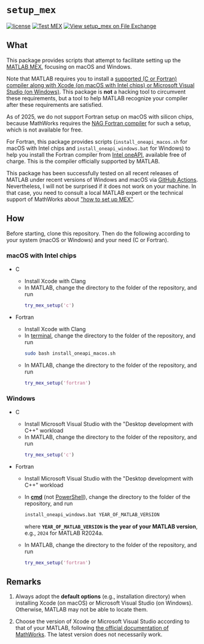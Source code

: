 # `setup_mex`

[![license](https://img.shields.io/badge/license-LGPLv3+-blue)](https://github.com/equipez/setup_mex/blob/main/LICENCE.txt)
[![Test MEX](https://github.com/equipez/setup_mex/actions/workflows/setup_mex.yml/badge.svg)](https://github.com/equipez/setup_mex/actions/workflows/setup_mex.yml)
[![View setup_mex on File Exchange](https://www.mathworks.com/matlabcentral/images/matlab-file-exchange.svg)](https://www.mathworks.com/matlabcentral/fileexchange/127968-setup_mex)

## What

This package provides scripts that attempt to facilitate setting up the
[MATLAB MEX](https://www.mathworks.com/help/matlab/ref/mex.html), focusing on macOS and Windows.

Note that MATLAB requires you to install a [supported (C or Fortran) compiler along with Xcode (on macOS with Intel chips)
or Microsoft Visual Studio (on Windows)](https://www.mathworks.com/support/requirements/previous-releases.html).
This package is **not** a hacking tool to circumvent these requirements,
but a tool to help MATLAB recognize your compiler after these requirements are satisfied.

As of 2025, we do not support Fortran setup on macOS with silicon chips, because MathWorks requires the [NAG Fortran compiler](https://nag.com/fortran-compiler/) for such a setup, which is not available for free.


For Fortran, this package provides scripts (`install_oneapi_macos.sh` for macOS with Intel chips and `install_oneapi_windows.bat` for Windows) to help
you install the Fortran compiler from
[Intel oneAPI](https://www.intel.com/content/www/us/en/developer/tools/oneapi/overview.html),
available free of charge. This is the compiler officially supported by MATLAB.

This package has been successfully tested on all recent releases of MATLAB under recent versions of Windows and macOS via
[GitHub Actions](https://github.com/equipez/setup_mex/actions/workflows/setup_mex.yml).
Nevertheless, I will not be surprised if it does not work on your machine. In that case,
you need to consult a local MATLAB expert or the technical support
of MathWorks about ["how to set up MEX"](https://www.mathworks.com/help/matlab/ref/mex.html).

## How

Before starting, clone this repository. Then do the following according to your system (macOS or Windows) and your need (C or Fortran).

### macOS with Intel chips

- C

    - Install Xcode with Clang
    - In MATLAB, change the directory to the folder of the repository, and run
      ```matlab
      try_mex_setup('c')
      ```

- Fortran

    - Install Xcode with Clang
    - In [terminal](https://support.apple.com/en-hk/guide/terminal/apd5265185d-f365-44cb-8b09-71a064a42125/mac), change the directory to the folder of the repository, and run
      ```bash
      sudo bash install_oneapi_macos.sh
      ```
    - In MATLAB, change the directory to the folder of the repository, and run
      ```matlab
      try_mex_setup('fortran')
      ```

### Windows

- C

    - Install Microsoft Visual Studio with the "Desktop development with C++" workload
    - In MATLAB, change the directory to the folder of the repository, and run
      ```matlab
      try_mex_setup('c')
      ```

- Fortran

    - Install Microsoft Visual Studio with the "Desktop development with C++" workload
    - In [**cmd**](https://en.wikipedia.org/wiki/Cmd.exe) (not [PowerShell](https://en.wikipedia.org/wiki/PowerShell)),  change the directory to the folder of the repository, and run
         ```bash
         install_oneapi_windows.bat YEAR_OF_MATLAB_VERSION
         ```
      where **`YEAR_OF_MATLAB_VERSION` is the year of your MATLAB version**, e.g., `2024` for MATLAB R2024a.

    - In MATLAB, change the directory to the folder of the repository, and run
      ```matlab
      try_mex_setup('fortran')
      ```

## Remarks

1. Always adopt the **default options** (e.g., installation directory) when installing Xcode (on macOS) or
   Microsoft Visual Studio (on Windows). Otherwise, MATLAB may not be able to locate them.

2. Choose the version of Xcode or Microsoft Visual Studio according to that of your
   MATLAB, following [the official documentation of MathWorks](https://www.mathworks.com/support/requirements/supported-compilers.html).
   The latest version does not necessarily work.
